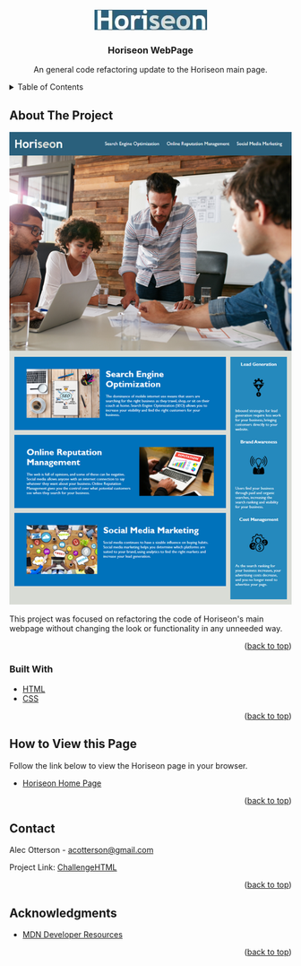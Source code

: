 <!-- PROJECT LOGO -->
<br />
<div align="center">
  <a href="https://acotterson.github.io/ChallengeHTML/">
    <img src="assets/projectInfo/horiseonLogo.jpg" alt="Logo">
  </a>

  <h3 align="center">Horiseon WebPage</h3>

  <p align="center">
    An general code refactoring update to the Horiseon main page.
</div>



<!-- TABLE OF CONTENTS -->
<details>
  <summary>Table of Contents</summary>
  <ol>
    <li>
      <a href="#about-the-project">About The Project</a>
      <ul>
        <li><a href="#built-with">Built With</a></li>
      </ul>
    </li>
    <li>
      <a href="#how-to-view-this-page">How to View this Page</a>
    <li><a href="#contact">Contact</a></li>
    <li><a href="#acknowledgments">Acknowledgments</a></li>
  </ol>
</details>



<!-- ABOUT THE PROJECT -->
## About The Project

![Product Screen Shot](assets/additionalInfo/01-html-css-git-homework-demo.png)

This project was focused on refactoring the code of Horiseon's main webpage without changing the look or functionality in any unneeded way.

<p align="right">(<a href="#top">back to top</a>)</p>



### Built With

* [HTML](https://developer.mozilla.org/en-US/docs/Web/HTML)
* [CSS](https://developer.mozilla.org/en-US/docs/Web/CSS)

<p align="right">(<a href="#top">back to top</a>)</p>



<!-- How to View this Page -->
## How to View this Page

Follow the link below to view the Horiseon page in your browser.
* [Horiseon Home Page](https://acotterson.github.io/ChallengeHTML/)

<p align="right">(<a href="#top">back to top</a>)</p>



<!-- CONTACT -->
## Contact

Alec Otterson - acotterson@gmail.com

Project Link: [ChallengeHTML](https://github.com/acotterson/ChallengeHTML)

<p align="right">(<a href="#top">back to top</a>)</p>



<!-- ACKNOWLEDGMENTS -->
## Acknowledgments

* [MDN Developer Resources](https://developer.mozilla.org/en-US/)

<p align="right">(<a href="#top">back to top</a>)</p>
